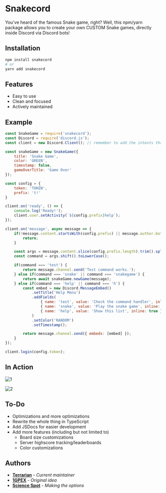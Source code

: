 # Snakecord

You've heard of the famous Snake game, right? Well, this npm/yarn package allows you to create your own CUSTOM Snake games, directly inside Discord via Discord bots!

## Installation

```bash
npm install snakecord
# or
yarn add snakecord
```

## Features
- Easy to use
- Clean and focused
- Actively maintained

## Example
```js
const SnakeGame = require('snakecord');
const Discord = require('discord.js');
const client = new Discord.Client(); // remember to add the intents that you need

const snakeGame = new SnakeGame({
    title: 'Snake Game',
    color: 'GREEN',
    timestamp: false,
    gameOverTitle: 'Game Over'
});

const config = {
    token: 'TOKEN',
    prefix: 't!'
}

client.on('ready', () => {
    console.log('Ready!');
    client.user.setActivity(`${config.prefix}help`);
});

client.on('message', async message => {
    if(!message.content.startsWith(config.prefix) || message.author.bot) {
        return;
    }

    const args = message.content.slice(config.prefix.length).trim().split(/ +/);
    const command = args.shift().toLowerCase();

    if(command === 'test') {
        return message.channel.send('Test command works.');
    } else if(command === 'snake' || command === 'snakegame') {
        return await snakeGame.newGame(message);
    } else if(command === 'help' || command === 'h') {
        const embed = new Discord.MessageEmbed()
            .setTitle('Help Menu')
            .addFields(
                { name: 'test', value: 'Check the command handler', inline: true },
                { name: 'snake', value: 'Play the snake game', inline: true },
                { name: 'help', value: 'Show this list', inline: true }
            )
            .setColor('RANDOM')
            .setTimestamp();

        return message.channel.send({ embeds: [embed] });
    }
});

client.login(config.token);
```

## In Action
![1](/images/1.PNG)

![2](/images/2.PNG)

## To-Do
- Optimizations and more optimizations
- Rewrite the whole thing in TypeScript
- Add JSDocs for easier development
- Add more features (including but not limited to)
    - Board size customizations
    - Server highscore tracking/leaderboards
    - Color customizations

## Authors
* **[Terrarian](https://github.com/Terra-rian/snakecord)** - *Current maintainer*
* **[1GPEX](https://github.com/1GPEX)** - *Original idea*
* **[Science Spot](https://github.com/Scientific-Guy)** - *Making the options*